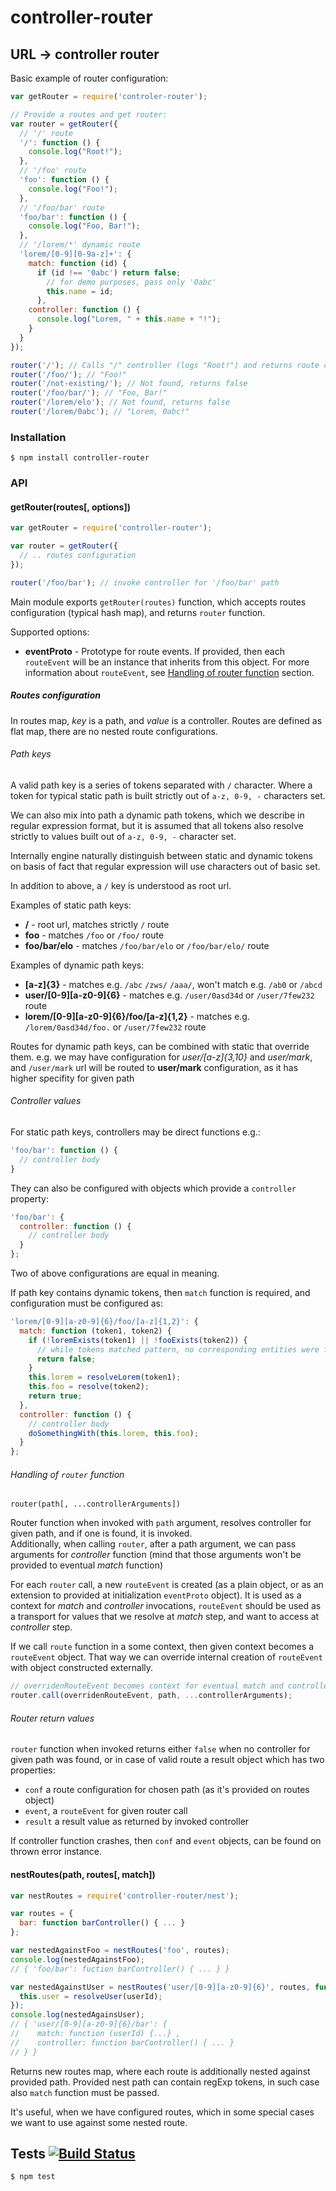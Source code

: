 # controller-router
## URL -> controller router

Basic example of router configuration:

```javascript
var getRouter = require('controler-router');

// Provide a routes and get router:
var router = getRouter({
  // '/' route
  '/': function () {
    console.log("Root!");
  },
  // '/foo' route
  'foo': function () {
    console.log("Foo!");
  },
  // '/foo/bar' route
  'foo/bar': function () {
    console.log("Foo, Bar!");
  },
  // '/lorem/*' dynamic route
  'lorem/[0-9][0-9a-z]+': {
    match: function (id) {
      if (id !== '0abc') return false;
        // for demo purposes, pass only '0abc'
        this.name = id;
      },
    controller: function () {
      console.log("Lorem, " + this.name + "!");
    }
  }
});

router('/'); // Calls "/" controller (logs "Root!") and returns route call event object
router('/foo/'); // "Foo!"
router('/not-existing/'); // Not found, returns false
router('/foo/bar/'); // "Foo, Bar!"
router('/lorem/elo'); // Not found, returns false
router('/lorem/0abc'); // "Lorem, 0abc!"
```

### Installation

	$ npm install controller-router

### API

#### getRouter(routes[, options])

```javascript
var getRouter = require('controller-router');

var router = getRouter({
  // .. routes configuration
});

router('/foo/bar'); // invoke controller for '/foo/bar' path
```

Main module exports `getRouter(routes)` function, which accepts routes configuration (typical hash map), and returns `router` function.

Supported options:
- __eventProto__ - Prototype for route events. If provided, then each `routeEvent` will be an instance that inherits from this object.
For more information about `routeEvent`, see [Handling of router function](https://github.com/medikoo/controller-router#handling-of-router-function) section.

##### Routes configuration

In routes map, _key_ is a path, and _value_ is a controller. Routes are defined as flat map, there are no nested route configurations.

###### Path keys

A valid path key is a series of tokens separated with `/` character. Where a token for typical static path is built strictly out of `a-z, 0-9, -` characters set.

We can also mix into path a dynamic path tokens, which we describe in regular expression format, but it is assumed that all tokens also resolve strictly to values built out of  `a-z, 0-9, -` character set.

Internally engine naturally distinguish between static and dynamic tokens on basis of fact that regular expression will use characters out of basic set.

In addition to above, a `/` key is understood as root url.

Examples of static path keys:
- __/__ - root url, matches strictly `/` route
- __foo__ - matches `/foo` or `/foo/` route
- __foo/bar/elo__ - matches `/foo/bar/elo` or `/foo/bar/elo/` route

Examples of dynamic path keys:
- __[a-z]{3}__ - matches e.g. `/abc` `/zws/` `/aaa/`, won't match e.g. `/ab0` or `/abcd`
- __user/[0-9][a-z0-9]{6}__ - matches e.g. `/user/0asd34d` or `/user/7few232` route
- __lorem/[0-9][a-z0-9]{6}/foo/[a-z]{1,2}__ - matches e.g. `/lorem/0asd34d/foo.` or `/user/7few232` route

Routes for dynamic path keys, can be combined with static that override them. e.g. we may have configuration for _user/[a-z]{3,10}_ and _user/mark_, and `/user/mark` url will be routed to __user/mark__ configuration, as it has higher specifity for given path

###### Controller values

For static path keys, controllers may be direct functions e.g.:
```javascript
'foo/bar': function () {
  // controller body
}
```

They can also be configured with objects which provide a `controller` property:
```javascript
'foo/bar': {
  controller: function () {
    // controller body
  }
};
```

Two of above configurations are equal in meaning.

If path key contains dynamic tokens, then `match` function is required, and configuration must be configured as:

```javascript
'lorem/[0-9][a-z0-9]{6}/foo/[a-z]{1,2}': {
  match: function (token1, token2) {
    if (!loremExists(token1) || !fooExists(token2)) {
      // while tokens matched pattern, no corresponding entities were found
      return false;
    }
    this.lorem = resolveLorem(token1);
    this.foo = resolve(token2);
    return true;
  },
  controller: function () {
    // controller body
    doSomethingWith(this.lorem, this.foo);
  }
};
```

###### Handling of `router` function

`router(path[, ...controllerArguments])`

Router function when invoked with `path` argument, resolves controller for given path, and if one is found, it is invoked.  
Additionally, when calling `router`, after a path argument, we can pass arguments for _controller_ function (mind that those arguments won't be provided to eventual _match_ function)

For each `router` call, a new `routeEvent` is created (as a plain object, or as an extension to provided at initialization `eventProto` object).
It is used as a context for _match_ and _controller_ invocations, `routeEvent` should be used as a transport for values that we resolve at _match_ step, and want to access at _controller_ step.

If we call `route` function in a some context, then given context becomes a `routeEvent` object. That way we can override internal creation of `routeEvent` with object constructed externally.

```javascript
// overridenRouteEvent becomes context for eventual match and controller invocations
router.call(overridenRouteEvent, path, ...controllerArguments);
```

###### Router return values

`router` function when invoked returns either `false` when no controller for given path was found, or in case of valid route a result object which has two properties:
- `conf` a route configuration for chosen path (as it's provided on routes object)
- `event`, a `routeEvent` for given router call
- `result` a result value as returned by invoked controller

If controller function crashes, then `conf` and `event` objects, can be found on thrown error instance.

#### nestRoutes(path, routes[, match])

```javascript
var nestRoutes = require('controller-router/nest');

var routes = {
  bar: function barController() { ... }
};

var nestedAgainstFoo = nestRoutes('foo', routes);
console.log(nestedAgainstFoo);
// { 'foo/bar': fuction barController() { ... } }

var nestedAgainstUser = nestRoutes('user/[0-9][a-z0-9]{6}', routes, function (userId) {
  this.user = resolveUser(userId);
});
console.log(nestedAgainsUser);
// { 'user/[0-9][a-z0-9]{6}/bar': {
//    match: function (userId) {...} ,
//    controller: function barController() { ... }
// } }
```

Returns new routes map, where each route is additionally nested against provided path.
Provided nest path can contain regExp tokens, in such case also `match` function must be passed.

It's useful, when we have configured routes, which in some special cases we want to use against some nested route.

## Tests [![Build Status](https://travis-ci.org/medikoo/controller-router.svg)](https://travis-ci.org/medikoo/controller-router)

	$ npm test
